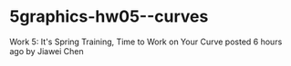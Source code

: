 # 5graphics-hw05--curves
Work 5: It's Spring Training, Time to Work on Your Curve posted 6 hours ago by Jiawei Chen
